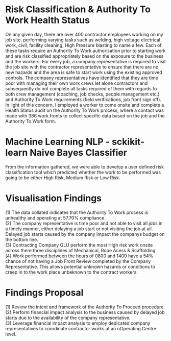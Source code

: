 # Risk Classification & Authority To Work Health Status
On any given day, there are over 400 contractor employees working on my job site, performing varying tasks such as welding, high voltage electrical work, civil, facility cleaning, High Pressure blasting to name a few. Each of these tasks require an Authority To Work authorisation prior to starting work and are risk classified appropriately based on the exposure to the business and the workers. For every job, a company representative is required to visit the job site with the contractor representative to ensure that there are no new hazards and the area is safe to start work using the existing approved controls.
The company representatives have identified that they are time poor with managing their own work crews let alone contractors and subsequently do not complete all tasks required of them with regards to both crew management (coaching, job checks, people management etc.) and Authority To Work requirements (field verifications, job front sign off).
In light of this concern, I employed a worker to come onsite and complete a Health Status audit on the Authority To Work process, where a contact was made with 386 work fronts to collect specific data based on the job and the Authority To Work form.
# Machine Learning NLP - sckikit-learn Naive Bayes Classifier
From the information gathered, we were able to develop a user defined risk classification tool which predicted whether the work to be performed was going to be either High Risk, Medium Risk or Low Risk.
# Visualisation Findings
(1) The data collated indicates that the Authority To Work process is unhealthy and operating at 57.70% compliance.<br>
(2) The company representative is time poor and not able to visit all jobs in a timely manner, either delaying a 
job start or not visiting the job at all. Delayed job starts caused by the company impact the companys budget on the bottom line.<br>
(3) Contracting Company GLU perform the most High risk work onsite across there three disciplines of Mechanical, 
Rope Acess & Scaffolding.<br>
(4) Work performed between the hours of 0800 and 1400 have a 54% chance of not having a Job Front Review completed by the Company Representative. This allows potential unknown hazards or conditions to creep in to the work place unbeknown to the contract workers.
# Findings Proposal
(1) Review the intent and framework of the Authority To Proceed procedure. <br>
(2) Perform financial impact analysis to the business caused by delayed job starts due to the availability of the company representative.<br>
(3) Leverage financial impact analysis to employ dedicated company representatives to coordinate contractor works at an oOperating Centre level.